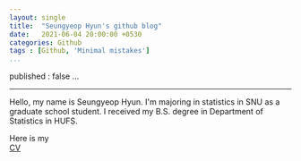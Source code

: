 ```yaml
---
layout: single
title:  "Seungyeop Hyun's github blog"
date:   2021-06-04 20:00:00 +0530
categories: Github
tags : [Github, 'Minimal mistakes']
...
```

published : false
...

---

Hello, my name is Seungyeop Hyun. I'm majoring in statistics in SNU as a graduate school student. I received my B.S. degree in Department of Statistics in HUFS. 

Here is my <br>
[CV](/assets/CV_youp.pdf)


<!--   참고용
```javascript
const Razorpay = require('razorpay');

let rzp = Razorpay({
	key_id: 'KEY_ID',
	secret: 'name'
});

// capture request
rzp.capture(payment_id, cost)
	.then(function (data) {
		return 2;
	})
```

Check out the [Jekyll docs][jekyll-docs] for more info on how to get the most out of Jekyll. File all bugs/feature requests at [Jekyll’s GitHub repo][jekyll-gh]. If you have questions, you can ask them on [Jekyll Talk][jekyll-talk].

[jekyll-docs]: https://jekyllrb.com/docs/home
[jekyll-gh]:   https://github.com/jekyll/jekyll
[jekyll-talk]: https://talk.jekyllrb.com/	-->


